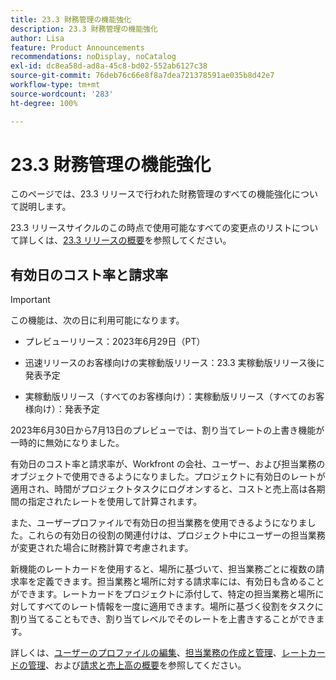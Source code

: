 ```yaml
---
title: 23.3 財務管理の機能強化
description: 23.3 財務管理の機能強化
author: Lisa
feature: Product Announcements
recommendations: noDisplay, noCatalog
exl-id: dc8ea58d-ad8a-45c8-bd02-552ab6127c38
source-git-commit: 76deb76c66e8f8a7dea721378591ae035b8d42e7
workflow-type: tm+mt
source-wordcount: '283'
ht-degree: 100%

---
```


# 23.3 財務管理の機能強化

このページでは、23.3 リリースで行われた財務管理のすべての機能強化について説明します。

23.3 リリースサイクルのこの時点で使用可能なすべての変更点のリストについて詳しくは、[23.3 リリースの概要](/help/quicksilver/product-announcements/product-releases/23.3-release-activity/23-3-release-overview.md)を参照してください。

## 有効日のコスト率と請求率


>[!IMPORTANT]
>
>この機能は、次の日に利用可能になります。
>
>* プレビューリリース：2023年6月29日（PT）
>
>* 迅速リリースのお客様向けの実稼動版リリース：23.3 実稼動版リリース後に発表予定
>
>* 実稼動版リリース（すべてのお客様向け）：実稼動版リリース（すべてのお客様向け）：発表予定
>
>2023年6月30日から7月13日のプレビューでは、割り当てレートの上書き機能が一時的に無効になりました。


有効日のコスト率と請求率が、Workfront の会社、ユーザー、および担当業務のオブジェクトで使用できるようになりました。プロジェクトに有効日のレートが適用され、時間がプロジェクトタスクにログオンすると、コストと売上高は各期間の指定されたレートを使用して計算されます。

また、ユーザープロファイルで有効日の担当業務を使用できるようになりました。これらの有効日の役割の関連付けは、プロジェクト中にユーザーの担当業務が変更された場合に財務計算で考慮されます。

新機能のレートカードを使用すると、場所に基づいて、担当業務ごとに複数の請求率を定義できます。担当業務と場所に対する請求率には、有効日も含めることができます。レートカードをプロジェクトに添付して、特定の担当業務と場所に対してすべてのレート情報を一度に適用できます。場所に基づく役割をタスクに割り当てることもでき、割り当てレベルでそのレートを上書きすることができます。

詳しくは、[ユーザーのプロファイルの編集](/help/quicksilver/administration-and-setup/add-users/create-and-manage-users/edit-a-users-profile.md)、[担当業務の作成と管理](/help/quicksilver/administration-and-setup/set-up-workfront/organizational-setup/create-manage-job-roles.md)、[レートカードの管理](/help/quicksilver/administration-and-setup/set-up-workfront/configure-system-defaults/manage-rate-cards.md)、および[請求と売上高の概要](/help/quicksilver/manage-work/projects/project-finances/billing-and-revenue-overview.md)を参照してください。
